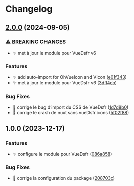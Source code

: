 # Changelog

## [2.0.0](https://github.com/laruiss/vue-dsfr-nuxt-module/compare/v1.0.0...v2.0.0) (2024-09-05)


### ⚠ BREAKING CHANGES

* ✨ met à jour le module pour VueDsfr v6

### Features

* ✨ add auto-import for OhVueIcon and VIcon ([e01f343](https://github.com/laruiss/vue-dsfr-nuxt-module/commit/e01f3438a6d132308c6135d8f948bd5ecf35a6d5))
* ✨ met à jour le module pour VueDsfr v6 ([3dff4cb](https://github.com/laruiss/vue-dsfr-nuxt-module/commit/3dff4cb561c328eba9688d94e3da434732a75ac1))


### Bug Fixes

* 🐛 corrige le bug d’import du CSS de VueDsfr ([1d7d8b0](https://github.com/laruiss/vue-dsfr-nuxt-module/commit/1d7d8b0d01f02d1a3f849b31b6f0b22e6442137c))
* 🐛 corrige le crash de nuxt sans vueDsfr.icons ([5f02f88](https://github.com/laruiss/vue-dsfr-nuxt-module/commit/5f02f88ab52e6cba66f29b32796a376c63db3c31))

## 1.0.0 (2023-12-17)


### Features

* :sparkles: configure le module pour VueDsfr ([086a858](https://github.com/laruiss/vue-dsfr-nuxt-module/commit/086a85805dc6cc0613a04ef0653baf8c4c0e3153))


### Bug Fixes

* :bug: corrige la configuration du package ([208703c](https://github.com/laruiss/vue-dsfr-nuxt-module/commit/208703cbb2314c32594ddbaeda93ff3012cbd466))
